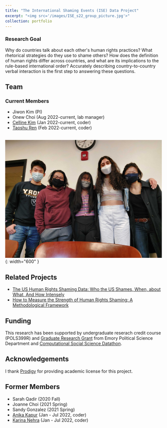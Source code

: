 ```yaml
---
title: "The International Shaming Events (ISE) Data Project"
excerpt: "<img src='/images/ISE_s22_group_picture.jpg'>"
collection: portfolio
---
```

### Research Goal
Why do countries talk about each other's human rights practices? What rhetorical strategies do they use to shame others? How does the definition of human rights differ across countries, and what are its implications to the rule-based international order? Accurately describing country-to-country verbal interaction is the first step to answering these questions.

## Team
### Current Members
* Jiwon Kim (PI)
* Onew Choi (Aug 2022-current, lab manager)
* [Celline Kim](https://j1wonkim.github.io/celline/) (Jan 2022-current, coder)
* [Taoshu Ren](https://j1wonkim.github.io/taoshu/) (Feb 2022-current, coder)

<br/><img src='/images/ISE_picture_4.jpg'>{: width="600" }

## Related Projects
* [The US Human Rights Shaming Data: Who the US Shames, When, about What, And How Intensely](https://j1wonkim.github.io/research/ise)
* [How to Measure the Strength of Human Rights Shaming: A Methodological Framework](https://j1wonkim.github.io/research/)

## Funding
This research has been supported by undergraduate reserach credit course (POLS399R) and [Graduate Research Grant](http://polisci.emory.edu/home/graduate/graduate-research-grant.html) from Emory Political Science Department and [Computational Social Science Datathon](https://sites.google.com/view/css-workshop-datathon).

## Acknowledgements
I thank [Prodigy](https://prodi.gy/) for providing academic license for this project.

## Former Members
* Sarah Qadir (2020 Fall)
* Joanne Choi (2021 Spring)
* Sandy Gonzalez (2021 Spring) 
* [Anika Kapur](https://j1wonkim.github.io/anika/) (Jan - Jul 2022, coder)
* [Karina Nehra](https://j1wonkim.github.io/karina/) (Jan - Jul 2022, coder)





